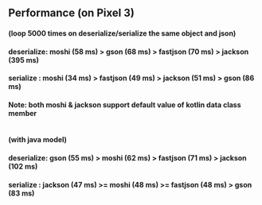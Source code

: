 ## Performance (on Pixel 3)
#### (loop 5000 times on deserialize/serialize the same object and json)
#### deserialize: moshi (58 ms) > gson (68 ms) > fastjson (70 ms) > jackson (395 ms)
#### serialize  : moshi (34 ms) > fastjson (49 ms) > jackson (51 ms) > gson (86 ms)
#### Note: both moshi & jackson support default value of kotlin data class member<br/><br/>

#### (with java model)
#### deserialize: gson (55 ms) > moshi (62 ms) > fastjson (71 ms) > jackson (102 ms)
#### serialize  : jackson (47 ms) >= moshi (48 ms) >= fastjson (48 ms) > gson (83 ms)
